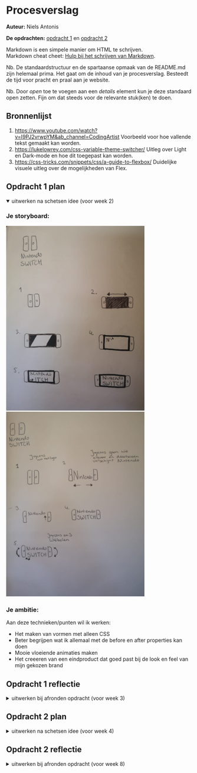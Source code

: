 # Procesverslag
**Auteur:** Niels Antonis

**De opdrachten:** [opdracht 1](opdracht1/index.html) en [opdracht 2](opdracht2/index.html)


Markdown is een simpele manier om HTML te schrijven.  
Markdown cheat cheet: [Hulp bij het schrijven van Markdown](https://github.com/adam-p/markdown-here/wiki/Markdown-Cheatsheet).

Nb. De standaardstructuur en de spartaanse opmaak van de README.md zijn helemaal prima. Het gaat om de inhoud van je procesverslag. Besteedt de tijd voor pracht en praal aan je website.

Nb. Door *open* toe te voegen aan een *details* element kun je deze standaard open zetten. Fijn om dat steeds voor de relevante stuk(ken) te doen.



## Bronnenlijst
  1. https://www.youtube.com/watch?v=I9PJ2vrwpYM&ab_channel=CodingArtist Voorbeeld voor hoe vallende tekst gemaakt kan worden.
  2. https://lukelowrey.com/css-variable-theme-switcher/ Uitleg over Light en Dark-mode en hoe dit toegepast kan worden.
  3. https://css-tricks.com/snippets/css/a-guide-to-flexbox/ Duidelijke visuele uitleg over de mogelijkheden van Flex.



## Opdracht 1 plan

<details open>
  <summary>uitwerken na schetsen idee (voor week 2)</summary>


  ### Je storyboard:
  <img src="readme-images/WhatsApp Image 2022-03-09 at 13.23.02 (1).jpeg" width="375px" alt="storyboard voor opdracht 1">
  <img src="readme-images/WhatsApp Image 2022-03-09 at 13.23.02.jpeg" width="375px" alt="storyboard voor opdracht 1">


  ### Je ambitie: 
  Aan deze technieken/punten wil ik werken:
  - Het maken van vormen met alleen CSS
  - Beter begrijpen wat ik allemaal met de before en after properties kan doen
  - Mooie vloeiende animaties maken
  - Het creeeren van een eindproduct dat goed past bij de look en feel van mijn gekozen brand
 
</details>



## Opdracht 1 reflectie

<details>
  <summary>uitwerken bij afronden opdracht (voor week 3)</summary>


  ### Je uitkomst - karakteristiek screenshot(s):
  
  <img src="readme-images/Begin Animatie.png" width="375px" alt="top">
  <img src="readme-images/Joycon omhoog.png" width="375px" alt="uitomst opdracht 1">

  ### Dit ging goed/Heb ik geleerd: 
  Ik vind de vormen die ik heb kunnen creeëren met mijn animatie goed gelukt en passen bij de Nintendo Switch, het heeft de vorm van een Switch en de animatie past bij hoe de console werkt en de branding van Nintendo. Ik heb geleerd om objecten beter uit te lijnen en heb me verder kunnen verdiepen in het werken met animaties en het toepassen van keyframes. 
  
  <img src="readme-images/Animatie Start.png" width="375px" alt="uitomst opdracht 1">
  <img src="readme-images/Letters.png" width="375px" alt="top">
  

  ### Dit was lastig/Is niet gelukt:
  Ik had graag wat meer fancy dingetjes gedaan met mijn animatie, de letters zelf doen nu namelijk niet zoveel als de console die ik eromheen heb gebouwd. Verder zou ik ook beter willen zijn in het aanpassen van mijn css zodat het ook op mobiel goed werkt. In mijn inspector werkt het soms wel, soms niet zonder de code die ik er extra bij gemaakt heb en ik twijfel of het goed is.

  <img src="readme-images/Mobile.png" width="375px" alt="bummer">
</details>



## Opdracht 2 plan

<details>
  <summary>uitwerken na schetsen idee (voor week 4)</summary>


  ### Je ontwerp:
  <img src="readme-images/BingoStoryBoard.png" width="500px" alt="ontwerp opdracht 2">


  ### Je ambitie: 
  Aan deze technieken/punten wil ik werken:
  - Het maken van een werkende Bingokaart die zelf herkent of het balletje overeenkomt met 1 van de nummers op de kaart doormiddel van Javascript.
  - Beter begrijpen en oefenen met Custom Properties en een de root in css.
  - Toepassen van Light/Dark-mode zonder dat hier een knop voor hoeft ingedrukt te worden. De code moet zien wat de gebruiker als voorkeur heeft ingesteld.
  - Het toepassen van Drag&Drop in een webpagina.
</details>



## Opdracht 2 reflectie

<details>
  <summary>uitwerken bij afronden opdracht (voor week 8)</summary>

  ### Je uitkomst - karakteristiek screenshot(s):
  <img src="readme-images/BingoBingo.png" width="375px" alt="uitkomst opdracht 2">


  ### Dit ging goed/Heb ik geleerd: 
  Ik vind dat mijn Javascript goed gelukt is en ondanks dat de opmaak wat minimalistisch is ziet het er niet verkeerd uit. De bingokaart functioneert en kan zichzelf afstrepen zodra een balletje getrokken is. Ik heb custom properties verder proberen toe te passen dan op alleen kleur en veel voorkomende waarde verwerkt in de root. Daarnaast ben ik tevreden over de automatische Light en Dark mode die zichzelf instelt op basis van de gebruikers voorkeur. 

  <img src="readme-images/BingoBalletje.png" width="375px" alt="top">


  ### Dit was lastig/Is niet gelukt:
  Ik had graag iets dieper in de drag en drop willen duiken. Deze is nu minimaal uitgewerkt. Verder had ik meer aandacht aan de opmaak willen besteden en meer interactie animaties willen toepassen. Daarnaast had mijn Javascript iets compacter gekund, maar helaas kreeg ik dit niet goed voor elkaar door mijn mindere kennis over het gebruikt van loops.

  <img src="readme-images/BingoWinner.png" width="375px" alt="bummer">
</details>
